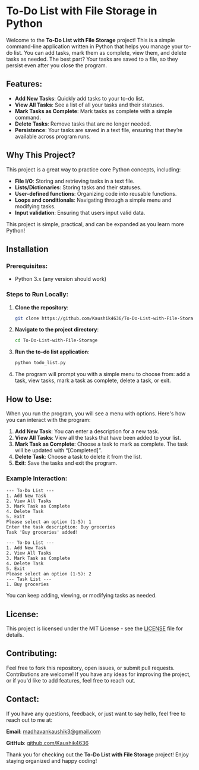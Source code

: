 # To-Do List with File Storage in Python

Welcome to the **To-Do List with File Storage** project! This is a simple command-line application written in Python that helps you manage your to-do list. You can add tasks, mark them as complete, view them, and delete tasks as needed. The best part? Your tasks are saved to a file, so they persist even after you close the program.

## Features:

* **Add New Tasks**: Quickly add tasks to your to-do list.
* **View All Tasks**: See a list of all your tasks and their statuses.
* **Mark Tasks as Complete**: Mark tasks as complete with a simple command.
* **Delete Tasks**: Remove tasks that are no longer needed.
* **Persistence**: Your tasks are saved in a text file, ensuring that they’re available across program runs.

## Why This Project?

This project is a great way to practice core Python concepts, including:

* **File I/O**: Storing and retrieving tasks in a text file.
* **Lists/Dictionaries**: Storing tasks and their statuses.
* **User-defined functions**: Organizing code into reusable functions.
* **Loops and conditionals**: Navigating through a simple menu and modifying tasks.
* **Input validation**: Ensuring that users input valid data.

This project is simple, practical, and can be expanded as you learn more Python!

## Installation

### Prerequisites:

* Python 3.x (any version should work)

### Steps to Run Locally:

1. **Clone the repository**:

   ```bash
   git clone https://github.com/Kaushik4636/To-Do-List-with-File-Storage.git
   ```

2. **Navigate to the project directory**:

   ```bash
   cd To-Do-List-with-File-Storage
   ```

3. **Run the to-do list application**:

   ```bash
   python todo_list.py
   ```

4. The program will prompt you with a simple menu to choose from: add a task, view tasks, mark a task as complete, delete a task, or exit.

## How to Use:

When you run the program, you will see a menu with options. Here's how you can interact with the program:

1. **Add New Task**: You can enter a description for a new task.
2. **View All Tasks**: View all the tasks that have been added to your list.
3. **Mark Task as Complete**: Choose a task to mark as complete. The task will be updated with “[Completed]”.
4. **Delete Task**: Choose a task to delete it from the list.
5. **Exit**: Save the tasks and exit the program.

### Example Interaction:

```
--- To-Do List ---
1. Add New Task
2. View All Tasks
3. Mark Task as Complete
4. Delete Task
5. Exit
Please select an option (1-5): 1
Enter the task description: Buy groceries
Task 'Buy groceries' added!

--- To-Do List ---
1. Add New Task
2. View All Tasks
3. Mark Task as Complete
4. Delete Task
5. Exit
Please select an option (1-5): 2
--- Task List ---
1. Buy groceries
```

You can keep adding, viewing, or modifying tasks as needed.

## License:

This project is licensed under the MIT License - see the [LICENSE](LICENSE) file for details.

## Contributing:

Feel free to fork this repository, open issues, or submit pull requests. Contributions are welcome! If you have any ideas for improving the project, or if you'd like to add features, feel free to reach out.

## Contact:

If you have any questions, feedback, or just want to say hello, feel free to reach out to me at:

**Email**: [madhavankaushik3@gmail.com](mailto:madhavankaushik3@gmail.com)

**GitHub**: [github.com/Kaushik4636](https://github.com/Kaushik4636)

Thank you for checking out the **To-Do List with File Storage** project! Enjoy staying organized and happy coding!
